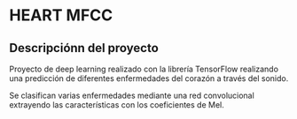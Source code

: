 # **HEART MFCC**

## Descripciónn del proyecto

Proyecto de deep learning realizado con la librería TensorFlow realizando una predicción de diferentes enfermedades del corazón a través del sonido.

Se clasifican varias enfermedades mediante una red convolucional extrayendo las características con los coeficientes de Mel.
